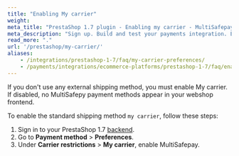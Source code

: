 ```yaml
---
title: "Enabling My carrier"
weight:
meta_title: "PrestaShop 1.7 plugin - Enabling my carrier - MultiSafepay Docs"
meta_description: "Sign up. Build and test your payments integration. Explore our products and services. Use our API reference, SDKs, and wrappers. Get support."
read_more: "."
url: '/prestashop/my-carrier/'
aliases: 
    - /integrations/prestashop-1-7/faq/my-carrier-preferences/
    - /payments/integrations/ecommerce-platforms/prestashop-1-7/faq/enabling-my-carrier/
---
```


If you don't use any external shipping method, you must enable My carrier. If disabled, no MultiSafepy payment methods appear in your webshop frontend.

To enable the standard shipping method `my carrier`, follow these steps:

1. Sign in to your PrestaShop 1.7 [backend](/getting-started/glossary/#backend).
2. Go to **Payment method** > **Preferences**.
3. Under **Carrier restrictions** > **My carrier**, enable MultiSafepay.



